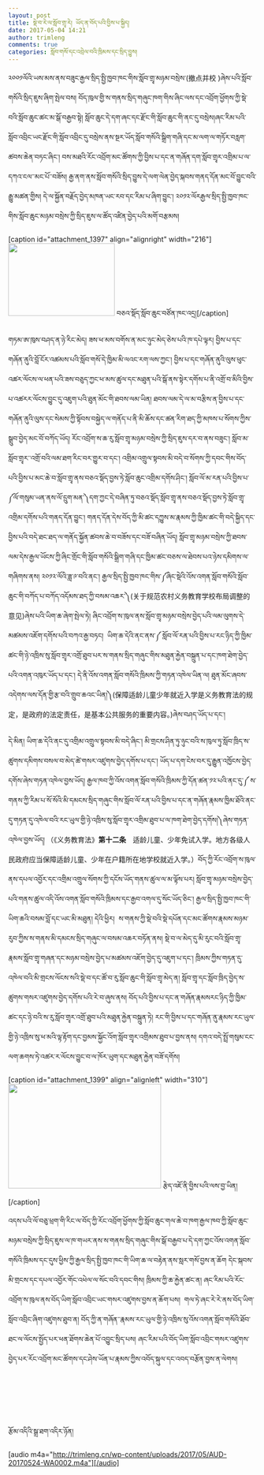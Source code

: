 ```yaml
---
layout: post
title: སྡེ་བ་རེ་ལ་སློབ་གྲྭ་རེ། ཡོད་ན་བོད་པའི་བྱིས་པ་སྐྱིད།
date: 2017-05-04 14:21
author: trimleng
comments: true
categories: སློབ་གསོ་དང་འབྲེལ་བའི་ཁྲིམས་དང་སྲིད་བྱུས།
---
```

<span style="font-weight: 400">༢༠༠༡ལོའི་ཡས་མས་ནས་བཟུང་རྒྱལ་སྲིད་སྤྱི་ཁྱབ་ཁང་གིས་སློབ་གྲྭ་མཉམ་བསྲེས་(</span><span style="font-weight: 400">撤点并校 )</span><span style="font-weight: 400">ཞེས་པའི་སློབ་གསོའི་སྲིད་ཇུས་ཞིག་སྤེལ་བས། བོད་ཁུལ་གྱི་ས་གནས་སྲིད་གཞུང་ཁག་གིས་ཞིང་ལས་དང་འབྲོག་ཕྱོགས་ཀྱི་སྡེ་བའི་སློབ་ཆུང་ཚང་མ་སྒོ་བརྒྱབ་སྟེ། སློབ་ཆུང་དེ་དག་ཞང་དང་རྫོང་གི་སློབ་ཆུང་གི་ནང་དུ་བསྲེས།<!--more-->ཞང་རིམ་པའི་</span><span style="font-weight: 400">སློབ་འབྲིང་ཡང་རྫོང་གི་སློབ་འབྲིང་དུ་བསྲེས་ནས་སྔར་ཡོད་སློབ་གསོའི་སྒྲིག་གཞི་དང་མ་ལག་ལ་གཏོར་བརླག་ཚབས་ཆེན་བཏང་ཞིང་། བས་མཐའི་རོང་འབྲོག་མང་ཚོགས་ཀྱི་བྱིས་པ་དང་ན་གཞོན་དག་སློབ་གྲྭར་འགྲིམ་པ་ལ་དཀའ་ངལ་་མང་པོ་་བཟོས། རྒྱ་ནག་ནས་སློབ་གསོའི་སྲིད་བྱུས་དེ་ལག་ལེན་བྱེད་སྐབས་གནད་དོན་མང་བོ་བྱུང་བའི་རྒྱུ་མཚན་གྱིས། དེ་ལ་སྐྱོན་བརྗོད་བྱེད་མཁན་ཡང་རབ་དང་རིམ་པ་ཞིག་བྱུང་། ༢༠༡༢་ལོརརྒྱལ་སྲིད་སྤྱི་ཁྱབ་ཁང་གིས་སློབ་ཆུང་མཉམ་བསྲེས་ཀྱི་སྲིད་ཇུས་ལ་ཚོད་འཛིན་བྱེད་པའི་མགོ་བརྩམས། </span>

[caption id="attachment_1397" align="alignright" width="216"]<img class="wp-image-1397 " src="http://trimleng.org/wp-content/uploads/2017/05/tibetan-pre-school-2-300x204.jpg" alt="" width="216" height="147" /> བཅའ་སྡོད་སློབ་ཆུང་བཙོན་ཁང་འདྲ།[/caption]

<span style="font-weight: 400">གཏམ་ཨ་ཁུས་བཤད་ན་ཉེ་རིང་མེད། ཟས་ཕ་མས་བགོས་ན་མང་ཉུང་མེད་ཅེས་པའི་ཁ་དཔེ་ལྟར། བྱིས་པ་དང་གཞོན་ནུའི་བློ་ངོར་འཚམས་པའི་སློབ་གསོ་དེ་ཁྱིམ་མི་ལའང་རག་ལས་ཀྱང་། བྱིས་པ་དང་གཞོན་ནུའི་ལུས་ཕུང་འཚར་ལོངས་ལ་ཕན་པའི་ཟས་བཅུད་ཀྱང་ཕ་མས་ཚུལ་དང་མཐུན་པའི་སྒོ་ནས་སྟེར་དགོས་པ་ནི་འགྲོ་བ་མིའི་བྱིས་པ་འཚརར་ལོངས་བྱུང་དུ་འཇུག་པའི་ཐུན་མོང་གི་ཐབས་ལམ་ཡིན། ཐབས་ལམ་དེ་ལ་མ་བརྩིས་ན་བྱིས་པ་དང་གཞོན་ནུའི་ལུས་དང་སེམས་ཀྱི་སྟོབས་བསྐྱེད་ལ་གནོད་པ་ནི་མི་ཆོས་དང་ཚན་རིག་ཐད་ཀྱི་མཁས་པ་སོགས་ཀྱིས་སྒྲུབ་བྱེད་མང་བོ་བཀོད་ཡོད། རོང་འབྲོག་ས་ཆ་རུ་སློབ་གྲྭ་མཉམ་བསྲེས་ཀྱི་སྲིད་ཇུས་དར་བ་ནས་བཟུང་། སློབ་མ་སློབ་གྲྭར་་འགྲོ་བའི་ལམ་ཐག་རིང་བར་གྱུར་བ་དང་། འགྲིམ་འགྲུལ་སྟབས་མི་བདེ་བ་སོགས་ཀྱི་དབང་གིས་བོད་པའི་བྱིས་པ་མང་ཆེ་བ་སློབ་གྲྭ་ནས་བཅའ་སྡོད་བྱས་ཏེ་སློབ་ཆུང་འགྲིམ་དགོས་ཤིང་། སློབ་ལོ་མ་རན་པའི་བྱིས་པ་༼ལོ་གསུམ་ཡན་ནས་ལོ་དྲུག་མན་༽དག་ཀྱང་དེ་བཞིན་ཏུ་བཅའ་སྡོད་སློབ་གྲྭ་ནས་བཅའ་སྡོད་བྱས་ཏེ་སློབ་གྲྭ་འགྲིམ་དགོས་པའི་གནད་དོན་བྱུང་། གནད་དོན་དེས་བོད་ཀྱི་མི་ཚང་དཀྱུས་མ་རྣམས་ཀྱི་ཁྱིམ་ཚང་གི་བདེ་སྐྱིད་དང་བྱིས་པའི་བདེ་ཐང་ཐད་ལ་གནོད་སྐྱོན་ཚབས་ཆེ་བ་བཟོས་དང་བཟོ་བཞིན་ཡོད། སློབ་གྲྭ་མཉམ་བསྲེས་ཀྱི་ཐབས་ལམ་དེས་རྒྱལ་ཡོངས་ཀྱི་ཞིང་གྲོང་གི་སློབ་གསོའི་སྒྲིག་གཞི་དང་ཁྱིམ་ཚང་བཅས་ལ་ཐེབས་པའ་ཉེས་དམིགས་ལ་གཞིགས་ནས། ༢༠༡༢་ལོའི་ཟླ་༩་བའི་ནང་། རྒྱལ་སྲིད་སྤྱི་ཁྱབ་ཁང་གིས་༼ཞིང་སྡེའི་འོས་འགན་སློབ་གསོའི་སློབ་ཆུང་གི་བཀོད་པ་བཀོད་འདོམས་ཐད་ཀྱི་བསམ་འཆར་༽</span><span style="font-weight: 400">(</span><span style="font-weight: 400">关于规范农村义务教育学校布局调整的意见</span><span style="font-weight: 400">)</span><span style="font-weight: 400">ཞེས་པའི་ཡིག་ཆ་ཞེག་སྤེལ་ཏེ། ཞིང་འབྲོག་ས་ཁུལ་ནས་སློབ་གྲྭ་མཉམ་བསྲེས་བྱེད་པའི་ལམ་ལུགས་དེ་མཚམས་འཇོག་དགོས་པའི་བཀའ་རྒྱ་བཏང།  ཡིག་ཆ་དེའི་ནང་ནས་༼ </span><span style="font-weight: 400">སློབ་ལོ་རན་པའི་བྱིས་པ་རང་ཉིད་ཀྱི་ཁྱིམ་ཚང་གི་ཉེ་འཁྲིས་སུ་སློབ་གྲྭར་འགྲོ་ཐུབ་པར་ས་གནས་སྲིད་གཞུང་གིས་མཐུན་རྐྱེན་བསྐྲུན་པ་དང་ཁག་ཐེག་བྱེད་པའི་འགན་འཁུར་ཡོད་པ་དང་། དེ་ནི་འོས་འགན་སློབ་གསོའི་ཁྲིམས་ཀྱི་གཏན་འཁེལ་ཡིན་ལ། ཐུན་མོང་ཞབས་འདེགས་ལས་དོན་གྱི་རྩ་བའི་གྲུབ་ཆའང་ཡིན།༽</span><span style="font-weight: 400">(</span><span style="font-weight: 400">保障适龄儿童少年就近入学是义务教育法的规定，是政府的法定责任，是基本公共服务的重要内容。</span><span style="font-weight: 400">)</span><span style="font-weight: 400">ཞེས་བཤད་ཡོད་པ་དང་། </span>

<span style="font-weight: 400">དེ་མིན། ཡིག་ཆ་དེའི་ནང་དུ་འགྲིམ་འགྲུལ་སྟབས་མི་བདེ་ཞིང་། མི་གྲངས་ཤིན་ཏུ་ཉུང་བའི་ས་ཁུལ་ཏུ་སློབ་ཁྲིད་ས་ཚུགས་དམིགས་བསལ་བ་མེད་ཚེ་གསར་འཛུགས་བྱེད་དགོས་པ་དང་། ཡོད་པ་དག་ངེས་བར་དུ་རྒྱུན་འཁྱོངས་བྱེད་དགོས་ཞེས་གཏན་འཁེལ་བྱས་ཡོད། </span><span style="font-weight: 400">རྒྱལ་ཁབ་ཀྱི་འོས་འགན་སློབ་གསོའི་ཁྲིམས་ཀྱི་དོན་ཚན་༡༢་པའི་ནང་དུ་༼ ས་གནས་ཀྱི་རིམ་པ་སོ་སོའི་མི་དམངས་སྲིད་གཞུང་གིས་སློབ་ལོ་རན་པའི་བྱིས་པ་དང་ན་གཞོན་རྣམས་ཁྱིམ་ཐོའི་ནང་དུ་གཏན་དུ་འཁེལ་བའི་རང་ཡུལ་གྱི་ཉེ་འཁྲིས་སུ་སློབ་གྲྭར་འགྲིམ་ཐུབ་པ་ལ་ཁག་ཐེག་བྱེད་དགོས།༽ཞེས་གཏན་འཁེལ་བྱས་ཡོད། </span><span style="font-weight: 400">（《义务教育法》</span><b>第十二条</b><span style="font-weight: 400">　适龄儿童、少年免试入学。地方各级人民政府应当保障适龄儿童、少年在户籍所在地学校就近入学。）</span><span style="font-weight: 400">བོད་ཀྱི་རོང་འབྲོག་ས་ཁུལ་ནས་དཔལ་འབྱོར་དང་འགྲིམ་འགྲུལ་སོགས་ཀྱི་དངོས་ཡོད་གནས་ཚུལ་ལ་མ་ལྟོས་པར། སློབ་གྲྭ་མཉམ་བསྲེས་བྱེད་པའི་གནས་ཚུལ་འདི་འོས་འགན་སློབ་གསོའི་ཁྲིམས་དང་རྒྱབ་འགལ་དུ་སོང་ཡོད་ཅིང་། རྒྱལ་སྲིད་སྤྱི་ཁྱབ་ཁང་གི་ཡིག་ཆའི་བསམ་བློ་དང་ཡང་མི་མཐུན། དེའི་ཕྱིར།  ས་གནས་ཀྱི་སྡེ་བའི་སྡེ་དཔོན་དང་མང་ཚོགས་རྣམས་མཉམ་རུབ་ཀྱིས་ས་གནས་མི་དམངས་སྲིད་གཞུང་ལ་བསམ་འཆར་བཏོན་ནས། སྡེ་བ་ལ་མེད་དུ་མི་རུང་བའི་སློབ་གྲྭ་རྣམས་སློབ་གྲྭ་གཞན་དང་མཉམ་བསྲེས་བྱེད་པ་མཚམས་འཇོག་བྱེད་དུ་འཇུག་པ་དང་། ཁྲིམས་ཀྱིས་གཏན་དུ་འཁེལ་བའི་མི་གྲངས་ལོངས་སའི་སྡེ་བ་དང་ཚོ་བ་རུ་སློབ་ཆུང་གི་སློབ་གྲྭ་མེད་ན། སློབ་གྲྭ་དང་སློབ་ཁྲིད་བྱེད་ས་ཚུགས་གསར་འཛུགས་བྱེད་དགོས་པའི་རེ་བ་ཞུས་ནས། བོད་པའི་བྱིས་པ་དང་ན་གཞོན་རྣམསརང་ཉིད་ཀྱི་ཁྱིམ་ཚང་དང་ཉེ་བའི་ས་རུ་སློབ་གྲྭར་འགྲོ་ཐུབ་པའི་མཐུན་རྐྱེན་བསྐྲུན་ཏེ། རང་གི་བྱིས་པ་དང་གཞོན་ནུ་རྣམས་རང་ཡུལ་གྱི་ཉེ་འཁྲིས་སུ་ཕ་མའི་ལྟ་རྟོག་དང་བྱམས་སྐྱོང་འོག་སློབ་གྲྭར་འགྲིམས་ཐུབ་པ་བྱས་ནས། དགའ་བདེ་སྤྲོ་གསུམ་ངང་ལག་ཆགས་ཏེ་འཚར་ར་ལོངས་བྱུང་བ་ལ་ཁོར་ཡུག་དང་མཐུན་རྐྱེན་བཟོ་དགོས།</span>

[caption id="attachment_1399" align="alignleft" width="310"]<img class=" wp-image-1399" src="http://trimleng.org/wp-content/uploads/2017/05/kid-skiing-300x205.jpg" alt="" width="310" height="212" /> རྩེད་འཇོ་ནི་བྱིས་པའི་ལས་བྱ་ཡིན།[/caption]

<span style="font-weight: 400">འདས་པའི་ལོ་བཅུ་ཕྲག་གི་རིང་ལ་བོད་ཀྱི་རོང་འབྲོག་ཕྱོགས་ཀྱི་སློབ་ཆུང་གལ་ཆེ་བ་ཁག་རྒྱལ་ཁབ་ཀྱི་སློབ་ཆུང་མཉམ་བསྲེས་ཀྱི་སྲིད་ཇུས་ལ་ཁ་གཡར་ནས་ས་གནས་སྲིད་གཞུང་གིས་སྒོ་བརྒྱབ་པ་དེ་དག་ཀྱང་འོས་འགན་སློབ་གསོའི་ཁྲིམས་དང་དུས་ཕྱིས་ཀྱི་རྒྱལ་སྲིད་སྤྱི་ཁྱབ་ཁང་གི་ཡིག་ཆ་ལ་བརྟེན་ནས་སླར་གསོ་བྱས་ན་ཆོག དེང་སྐབས་མི་གྲངས་དང་དཔལ་འབྱོར་གོང་འཕེལ་ལ་སོང་བའི་དབང་གིས། ཁྲིམས་ཀྱི་ཆ་རྐྱེན་ཚང་ན། ཞང་རིམ་པའི་རོང་འབྲོག་ས་ཁུལ་ནས་བོད་ཡིག་སློབ་འབྲིང་ཡང་གསར་འཛུགས་བྱས་ན་ཆོག་པས།  གལ་ཏེ་ཞང་རེ་རེ་ནས་བོད་ཡིག་སློབ་འབྲིང་ཞིག་འཛུགས་ཐུབ་ན། བོད་ཀྱི་ན་གཞོན་་རྣམས་རང་ཡུལ་གྱི་ཉེ་འཁྲིས་སུ་འོས་འགན་སློབ་གསོའི་ཐོབ་ཐང་ལ་ལོངས་སྤྱོད་པར་ཕན་ཐོགས་ཆེན་པོ་འབྱུང་སྲིད་པས། ཞང་རིམ་པའི་བོད་ཡིག་སློབ་འབྲིང་གསར་འཛུགས་བྱེད་པར་རོང་འབྲོག་མང་ཚོགས་དང་ཤེས་ཡོན་པ་རྣམས་ཀྱིས་འབོད་སྐུལ་དང་འབད་བརྩོན་བྱས་ན་ལེགས། </span>

&nbsp;

&nbsp;

&nbsp;

རྩོམ་འདིའི་སྒྲ་ཐག་འདིར་ཉོན།

[audio m4a="http://trimleng.cn/wp-content/uploads/2017/05/AUD-20170524-WA0002.m4a"][/audio]
